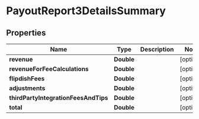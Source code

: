 
# PayoutReport3DetailsSummary

## Properties
Name | Type | Description | Notes
------------ | ------------- | ------------- | -------------
**revenue** | **Double** |  |  [optional]
**revenueForFeeCalculations** | **Double** |  |  [optional]
**flipdishFees** | **Double** |  |  [optional]
**adjustments** | **Double** |  |  [optional]
**thirdPartyIntegrationFeesAndTips** | **Double** |  |  [optional]
**total** | **Double** |  |  [optional]



